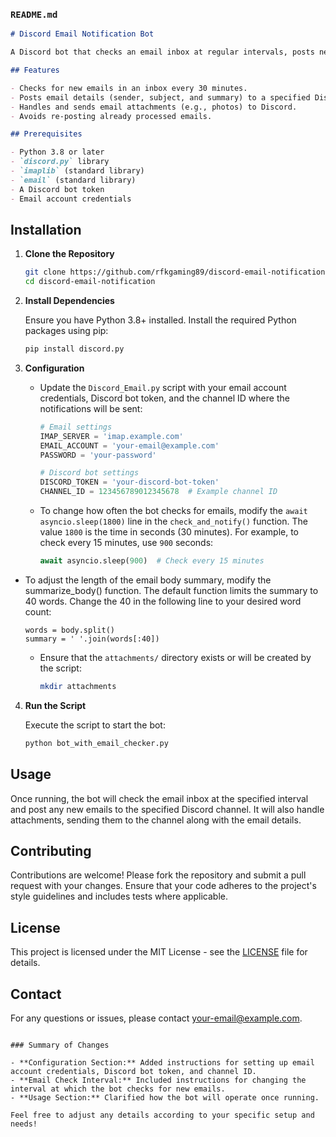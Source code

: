 ### `README.md`

```markdown
# Discord Email Notification Bot

A Discord bot that checks an email inbox at regular intervals, posts new emails to a specified Discord channel, and includes email details such as sender, subject, and a brief summary of the email body. The bot also handles email attachments and sends them to Discord.

## Features

- Checks for new emails in an inbox every 30 minutes.
- Posts email details (sender, subject, and summary) to a specified Discord channel.
- Handles and sends email attachments (e.g., photos) to Discord.
- Avoids re-posting already processed emails.

## Prerequisites

- Python 3.8 or later
- `discord.py` library
- `imaplib` (standard library)
- `email` (standard library)
- A Discord bot token
- Email account credentials
```

## Installation

1. **Clone the Repository**

   ```bash
   git clone https://github.com/rfkgaming89/discord-email-notification.git
   cd discord-email-notification
   ```

2. **Install Dependencies**

   Ensure you have Python 3.8+ installed. Install the required Python packages using pip:

   ```bash
   pip install discord.py
   ```

3. **Configuration**

   - Update the `Discord_Email.py` script with your email account credentials, Discord bot token, and the channel ID where the notifications will be sent:

     ```python
     # Email settings
     IMAP_SERVER = 'imap.example.com'
     EMAIL_ACCOUNT = 'your-email@example.com'
     PASSWORD = 'your-password'

     # Discord bot settings
     DISCORD_TOKEN = 'your-discord-bot-token'
     CHANNEL_ID = 123456789012345678  # Example channel ID
     ```

   - To change how often the bot checks for emails, modify the `await asyncio.sleep(1800)` line in the `check_and_notify()` function. The value `1800` is the time in seconds (30 minutes). For example, to check every 15 minutes, use `900` seconds:

     ```python
     await asyncio.sleep(900)  # Check every 15 minutes
     ```
 - To adjust the length of the email body summary, modify the summarize_body() function. The default function limits the summary to 40 words. Change the 40 in the following line to your desired word count:

   ```
   words = body.split()
   summary = ' '.join(words[:40])
   ```


   - Ensure that the `attachments/` directory exists or will be created by the script:

     ```bash
     mkdir attachments
     ```

4. **Run the Script**

   Execute the script to start the bot:

   ```bash
   python bot_with_email_checker.py
   ```

## Usage

Once running, the bot will check the email inbox at the specified interval and post any new emails to the specified Discord channel. It will also handle attachments, sending them to the channel along with the email details.

## Contributing

Contributions are welcome! Please fork the repository and submit a pull request with your changes. Ensure that your code adheres to the project's style guidelines and includes tests where applicable.

## License

This project is licensed under the MIT License - see the [LICENSE](LICENSE) file for details.

## Contact

For any questions or issues, please contact [your-email@example.com](mailto:your-email@example.com).
```

### Summary of Changes

- **Configuration Section:** Added instructions for setting up email account credentials, Discord bot token, and channel ID.
- **Email Check Interval:** Included instructions for changing the interval at which the bot checks for new emails.
- **Usage Section:** Clarified how the bot will operate once running.

Feel free to adjust any details according to your specific setup and needs!
